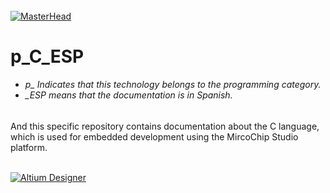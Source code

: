 <h6 align="justify"></h6>

[![MasterHead](http://dicer0.com/wp-content/uploads/2023/09/C-di_cer0-Banner-2.png)](https://dicer0.com/#skills)
# p_C_ESP
<h6 align="justify">
  <ul>
    <li>p_ Indicates that this technology belongs to the programming category.</li>
    <li>_ESP means that the documentation is in Spanish.</li>
  </ul>
</h6>
And this specific repository contains documentation about the C language, which is used for embedded development using the MircoChip Studio platform.
&nbsp;
<br/>
&nbsp;

[![Altium Designer](http://dicer0.com/wp-content/uploads/2023/10/p_C-1.png)](https://dicer0.com/#skills)
